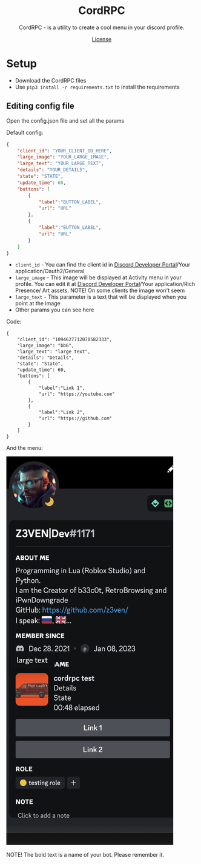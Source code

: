 <h1 align="center">CordRPC</h1>
<p align="center">CordRPC - is a utility to create a cool menu in your discord profile.</p>
<p align="center"><a href="LICENSE">License</a>

# Setup
* Download the CordRPC files
* Use `pip3 install -r requirements.txt` to install the requirements
## Editing config file
Open the config.json file and set all the params

Default config:
```json
{
    "client_id": "YOUR_CLIENT_ID_HERE",
    "large_image": "YOUR_LARGE_IMAGE",
    "large_text": "YOUR_LARGE_TEXT",
    "details": "YOUR_DETAILS",
    "state": "STATE",
    "update_time": 60,
    "buttons": [
        {
            "label":"BUTTON_LABEL",
            "url": "URL"
        },
        {
            "label":"BUTTON_LABEL",
            "url": "URL"
        }
    ]
}
```

* `client_id` - You can find the client id in [Discord Developer Portal](https://discord.com/developers/applications)/Your application/Oauth2/General
* `large_image` - This image will be displayed at Activity menu in your profile. You can edit it at [Discord Developer Portal](https://discord.com/developers/applications)/Your application/Rich Presence/ Art assets. NOTE! On some clients the image won't seem
* `large_text` - This parameter is a text that will be displayed when you point at the image
* Other params you can see here


Code:
```
{
    "client_id": "1094627712070582333",
    "large_image": "bb6",
    "large_text": "large text",
    "details": "Details",
    "state": "State",
    "update_time": 60,
    "buttons": [
        {
            "label":"Link 1",
            "url": "https://youtube.com"
        },
        {
            "label":"Link 2",
            "url": "https://github.com"
        }
    ]
}

```
And the menu:


![Menu](testpic.png)

NOTE! The bold text is a name of your bot. Please remember it. 
